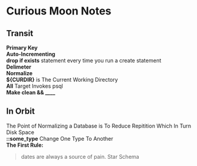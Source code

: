# Curious Moon Notes

## Transit

**Primary Key**  
**Auto-Incrementing**  
**drop if exists** statement every time you run a create statement  
**Delimeter**  
**Normalize**  
**${CURDIR}** is The Current Working Directory  
**All** Target Invokes psql  
**Make clean && ____**  

## In Orbit

The Point of Normalizing a Database is To Reduce Repitition Which In Turn Disk Space  
**::some_type** Change One Type To Another  
**The First Rule:**
>dates are always a source of pain.
Star Schema  
